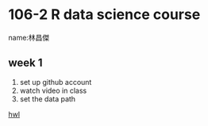
# 106-2 R data science course

name:林昌傑
## week 1
  1. set up github account
  2. watch video in class
  3. set the data path 


[hwl](https://jerry882612.github.io/Jerry882612/Week1/hw1.html)
